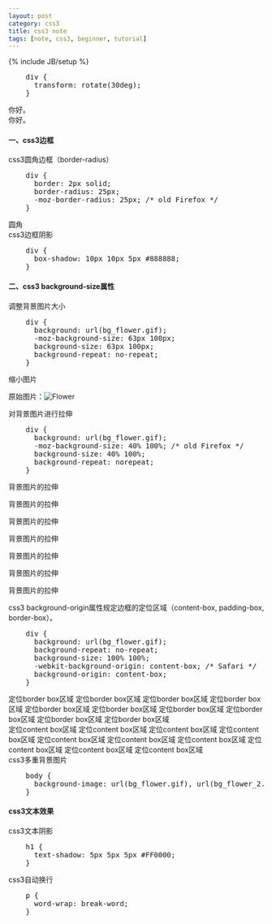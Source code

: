 ```yaml
---
layout: post
category: css3
title: css3 note
tags: [note, css3, beginner, tutorial]
---
```

{% include JB/setup %}
<pre>
    div {
      transform: rotate(30deg);
	}
</pre>

<div class="rotate">你好。</div>
<div class="rotate" id="div2">你好。</div>
<h4>一、css3边框</h4>
css3圆角边框（border-radius）

<pre>
    div {
	  border: 2px solid;
	  border-radius: 25px;
	  -moz-border-radius: 25px; /* old Firefox */
	}
</pre>
<div id="radius">圆角</div>
css3边框阴影

<pre>
    div {
	  box-shadow: 10px 10px 5px #888888;
	}
</pre>
<div id="shadow"></div>
<h4>二、css3 background-size属性</h4>

调整背景图片大小

<pre>
    div {
	  background: url(bg_flower.gif);
	  -moz-background-size: 63px 100px;
	  background-size: 63px 100px;
	  background-repeat: no-repeat;
	}
</pre>

<p id="bg-size"> 缩小图片</p>
<p>原始图片：<img src="{{BASE_PATH}}/assets/free-img/bg_flower.gif" alt="Flower" /></p>
对背景图片进行拉伸

<pre>
    div {
	  background: url(bg_flower.gif);
	  -moz-background-size: 40% 100%; /* old Firefox */
	  background-size: 40% 100%;
	  background-repeat: norepeat;
	}
</pre>
<div id="expend">
  <p>背景图片的拉伸</p>
  <p>背景图片的拉伸</p>
  <p>背景图片的拉伸</p>
  <p>背景图片的拉伸</p>
  <p>背景图片的拉伸</p>
  <p>背景图片的拉伸</p>
  <p>背景图片的拉伸</p>
</div>
css3 background-origin属性规定边框的定位区域（content-box, padding-box, border-box）。

<pre>
    div {
	  background: url(bg_flower.gif);
	  background-repeat: no-repeat;
	  background-size: 100% 100%;
	  -webkit-background-origin: content-box; /* Safari */
	  background-origin: content-box;
	}
</pre>

<div id="border_box" class="position">
定位border box区域 定位border box区域
定位border box区域 定位border box区域
定位border box区域 定位border box区域
定位border box区域 定位border box区域
定位border box区域 定位border box区域
</div>
<div id="content_box" class="position">
定位content box区域 定位content box区域
定位content box区域 定位content box区域
定位content box区域 定位content box区域
定位content box区域 定位content box区域
定位content box区域 定位content box区域
</div>
css3多重背景图片

<pre>
    body {
	  background-image: url(bg_flower.gif), url(bg_flower_2.gif);
	}
</pre>
<h4>css3文本效果</h4>
css3文本阴影

<pre>
    h1 {
	  text-shadow: 5px 5px 5px #FF0000;
	}
</pre>
css3自动换行

<pre>
    p {
	  word-wrap: break-word;
	}
</pre>
